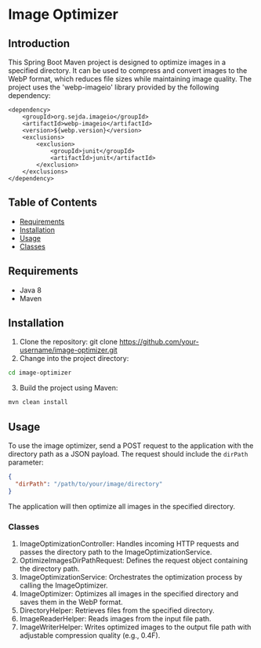 # Image Optimizer
## Introduction

This Spring Boot Maven project is designed to optimize images in a specified directory. It can be used to compress and convert images to the WebP format, which reduces file sizes while maintaining image quality. The project uses the 'webp-imageio' library provided by the following dependency:
```
<dependency>
    <groupId>org.sejda.imageio</groupId>
    <artifactId>webp-imageio</artifactId>
    <version>${webp.version}</version>
    <exclusions>
        <exclusion>
            <groupId>junit</groupId>
            <artifactId>junit</artifactId>
        </exclusion>
    </exclusions>
</dependency>
```

## Table of Contents
- [Requirements](#requirements)
- [Installation](#installation)
- [Usage](#usage)
- [Classes](#classes)
## Requirements
- Java 8
- Maven
## Installation
1. Clone the repository:
   git clone https://github.com/your-username/image-optimizer.git
2. Change into the project directory:

```bash
cd image-optimizer
```
3. Build the project using Maven:
```bash
mvn clean install
```
## Usage
To use the image optimizer, send a POST request to the application with the directory path as a JSON payload. The request should include the `dirPath` parameter:
```json
{
  "dirPath": "/path/to/your/image/directory"
}
```
The application will then optimize all images in the specified directory.
### Classes

1. ImageOptimizationController: Handles incoming HTTP requests and passes the directory path to the ImageOptimizationService.
2. OptimizeImagesDirPathRequest: Defines the request object containing the directory path.
3. ImageOptimizationService: Orchestrates the optimization process by calling the ImageOptimizer.
4. ImageOptimizer: Optimizes all images in the specified directory and saves them in the WebP format.
5. DirectoryHelper: Retrieves files from the specified directory.
6. ImageReaderHelper: Reads images from the input file path.
7. ImageWriterHelper: Writes optimized images to the output file path with adjustable compression quality (e.g., 0.4F).
